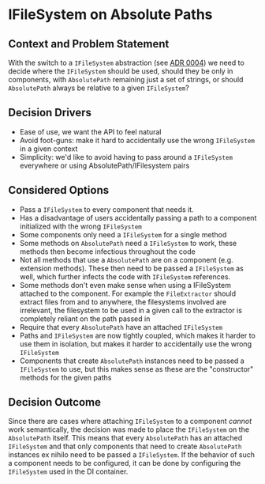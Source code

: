﻿# IFileSystem on Absolute Paths

## Context and Problem Statement

With the switch to a `IFileSystem` abstraction (see [ADR 0004](0004-file-system-abstraction.md)) we need to decide where the 
`IFileSystem` should be used, should they be only in components, with `AbsolutePath` remaining just a set of strings, or should
`AbsolutePath` always be relative to a given `IFileSystem`?

## Decision Drivers

* Ease of use, we want the API to feel natural
* Avoid foot-guns: make it hard to accidentally use the wrong `IFileSystem` in a given context
* Simplicity: we'd like to avoid having to pass around a `IFileSystem` everywhere or using AbsolutePath/IFilesystem pairs

## Considered Options

* Pass a `IFileSystem` to every component that needs it.
 * Has a disadvantage of users accidentally passing a path to a component initialized with the wrong `IFileSystem`
 * Some components only need a `IFileSystem` for a single method
 * Some methods on `AbsolutePath` need a `IFileSystem` to work, these methods then become infectious throughout the code
 * Not all methods that use a `AbsolutePath` are on a component (e.g. extension methods). These then need to be passed a `IFileSystem` as well, which further infects the code with `IFileSystem` references.
 * Some methods don't even make sense when using a IFileSystem attached to the component. For example the `FileExtractor` should extract files from and to anywhere, the filesystems involved are irrelevant, the filesystem to be used in a given call to the extractor is completely reliant on the path passed in
* Require that every `AbsolutePath` have an attached `IFileSystem`
 * Paths and `IFileSystem` are now tightly coupled, which makes it harder to use them in isolation, but makes it harder to accidentally use the wrong `IFileSystem`
 * Components that create `AbsolutePath` instances need to be passed a `IFileSystem` to use, but this makes sense as these are the "constructor" methods for the given paths


## Decision Outcome

Since there are cases where attaching `IFileSystem` to a component *cannot* work semantically, the decision was made to place the 
`IFileSystem` on the `AbsolutePath` itself. This means that every `AbsolutePath` has an attached `IFileSystem` and that only components that need to 
create `AbsolutePath` instances ex nihilo need to be passed a `IFileSystem`. If the behavior of such a component needs to be configured, 
it can be done by configuring the `IFileSystem` used in the DI container.

